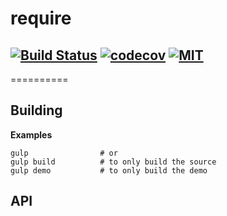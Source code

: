 # require

[![Build Status](https://travis-ci.com/huqi1980/require.svg?branch=master)](https://travis-ci.org/huqi1980/require)
[![codecov](https://codecov.io/gh/huqi1980/require/branch/master/graph/badge.svg)](https://codecov.io/gh/huqi1980/require)
[![MIT](https://img.shields.io/badge/license-MIT-blue.svg)](https://github.com/huqi1980/require/blob/master/LICENSE)
---

==========
## Building

**Examples**

	gulp                # or
	gulp build          # to only build the source
	gulp demo           # to only build the demo

## API

